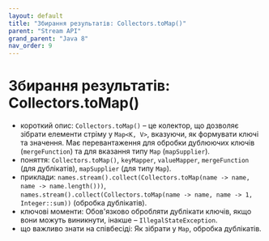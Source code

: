```yaml
---
layout: default
title: "Збирання результатів: Collectors.toMap()"
parent: "Stream API"
grand_parent: "Java 8"
nav_order: 9
---
```


# Збирання результатів: Collectors.toMap()

*   короткий опис: `Collectors.toMap()` – це колектор, що дозволяє зібрати елементи стріму у `Map<K, V>`, вказуючи, як формувати ключі та значення. Має перевантаження для обробки дублюючих ключів (`mergeFunction`) та для вказання типу `Map` (`mapSupplier`).
*   поняття: `Collectors.toMap()`, `keyMapper`, `valueMapper`, `mergeFunction` (для дублікатів), `mapSupplier` (для типу `Map`).
*   приклади: `names.stream().collect(Collectors.toMap(name -> name, name -> name.length()))`, `names.stream().collect(Collectors.toMap(name -> name, name -> 1, Integer::sum))` (обробка дублікатів).
*   ключові моменти: Обов'язково обробляти дублікати ключів, якщо вони можуть виникнути, інакше – `IllegalStateException`.
*   що важливо знати на співбесіді: Як зібрати у `Map`, обробка дублікатів.
